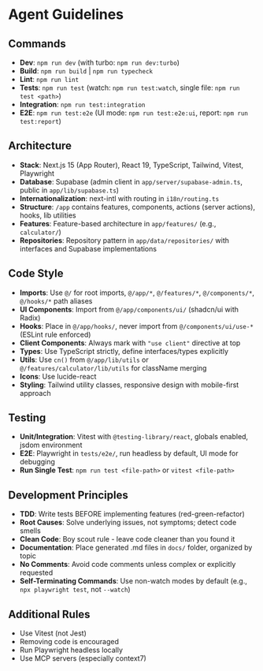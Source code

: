 # Agent Guidelines

## Commands
- **Dev**: `npm run dev` (with turbo: `npm run dev:turbo`)
- **Build**: `npm run build` | `npm run typecheck`
- **Lint**: `npm run lint`
- **Tests**: `npm run test` (watch: `npm run test:watch`, single file: `npm run test <path>`)
- **Integration**: `npm run test:integration`
- **E2E**: `npm run test:e2e` (UI mode: `npm run test:e2e:ui`, report: `npm run test:report`)

## Architecture
- **Stack**: Next.js 15 (App Router), React 19, TypeScript, Tailwind, Vitest, Playwright
- **Database**: Supabase (admin client in `app/server/supabase-admin.ts`, public in `app/lib/supabase.ts`)
- **Internationalization**: next-intl with routing in `i18n/routing.ts`
- **Structure**: `/app` contains features, components, actions (server actions), hooks, lib utilities
- **Features**: Feature-based architecture in `app/features/` (e.g., `calculator/`)
- **Repositories**: Repository pattern in `app/data/repositories/` with interfaces and Supabase implementations

## Code Style
- **Imports**: Use `@/` for root imports, `@/app/*`, `@/features/*`, `@/components/*`, `@/hooks/*` path aliases
- **UI Components**: Import from `@/app/components/ui/` (shadcn/ui with Radix)
- **Hooks**: Place in `@/app/hooks/`, never import from `@/components/ui/use-*` (ESLint rule enforced)
- **Client Components**: Always mark with `"use client"` directive at top
- **Types**: Use TypeScript strictly, define interfaces/types explicitly
- **Utils**: Use `cn()` from `@/app/lib/utils` or `@/features/calculator/lib/utils` for className merging
- **Icons**: Use lucide-react
- **Styling**: Tailwind utility classes, responsive design with mobile-first approach

## Testing
- **Unit/Integration**: Vitest with `@testing-library/react`, globals enabled, jsdom environment
- **E2E**: Playwright in `tests/e2e/`, run headless by default, UI mode for debugging
- **Run Single Test**: `npm run test <file-path>` or `vitest <file-path>`

## Development Principles
- **TDD**: Write tests BEFORE implementing features (red-green-refactor)
- **Root Causes**: Solve underlying issues, not symptoms; detect code smells
- **Clean Code**: Boy scout rule - leave code cleaner than you found it
- **Documentation**: Place generated .md files in `docs/` folder, organized by topic
- **No Comments**: Avoid code comments unless complex or explicitly requested
- **Self-Terminating Commands**: Use non-watch modes by default (e.g., `npx playwright test`, not `--watch`)

## Additional Rules
- Use Vitest (not Jest)
- Removing code is encouraged
- Run Playwright headless locally
- Use MCP servers (especially context7)
